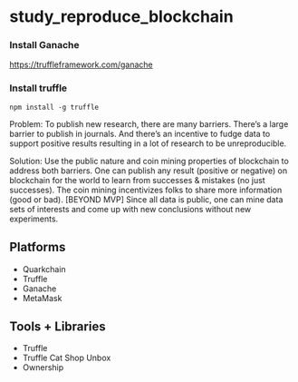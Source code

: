 # study_reproduce_blockchain

### Install Ganache
https://truffleframework.com/ganache

### Install truffle
`npm install -g truffle`

Problem: To publish new research, there are many barriers.  There’s a large barrier to publish in journals.  And there’s an incentive to fudge data to support positive results resulting in a lot of research to be unreproducible.

Solution: Use the public nature and coin mining properties of blockchain to address both barriers.  One can publish any result (positive or negative) on blockchain for the world to learn from successes & mistakes (no just successes).  The coin mining incentivizes folks to share more information (good or bad). [BEYOND MVP]  Since all data is public, one can mine data sets of interests and come up with new conclusions without new experiments.

## Platforms
* Quarkchain
* Truffle
* Ganache
* MetaMask

## Tools + Libraries
* Truffle
* Truffle Cat Shop Unbox
* Ownership
